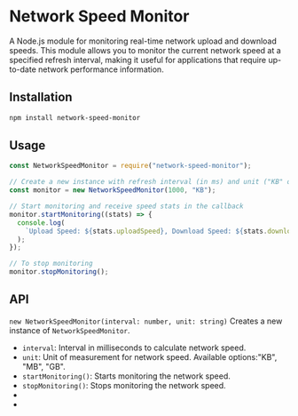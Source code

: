 # Network Speed Monitor

A Node.js module for monitoring real-time network upload and download speeds. This module allows you to monitor the current network speed at a specified refresh interval, making it useful for applications that require up-to-date network performance information.

## Installation

```bash
npm install network-speed-monitor
```

## Usage

```javascript
const NetworkSpeedMonitor = require("network-speed-monitor");

// Create a new instance with refresh interval (in ms) and unit ("KB" or "MB" or "GB")
const monitor = new NetworkSpeedMonitor(1000, "KB");

// Start monitoring and receive speed stats in the callback
monitor.startMonitoring((stats) => {
  console.log(
    `Upload Speed: ${stats.uploadSpeed}, Download Speed: ${stats.downloadSpeed}`
  );
});

// To stop monitoring
monitor.stopMonitoring();
```

## API

`new NetworkSpeedMonitor(interval: number, unit: string)` Creates a new instance of `NetworkSpeedMonitor`.

- `interval`: Interval in milliseconds to calculate network speed.
- `unit`: Unit of measurement for network speed. Available options:"KB", "MB", "GB".
- `startMonitoring()`: Starts monitoring the network speed.
- `stopMonitoring()`: Stops monitoring the network speed.
-
-
